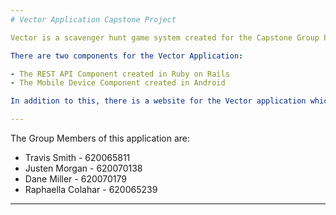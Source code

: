 ```yaml
---
# Vector Application Capstone Project

Vector is a scavenger hunt game system created for the Capstone Group Project Course 2016.

There are two components for the Vector Application:

- The REST API Component created in Ruby on Rails
- The Mobile Device Component created in Android

In addition to this, there is a website for the Vector application which can be viewed here: https://vector-info.herokuapp.com/

---
```


The Group Members of this application are:

- Travis Smith - 620065811
- Justen Morgan - 620070138
- Dane Miller - 620070179
- Raphaella Colahar - 620065239

---
